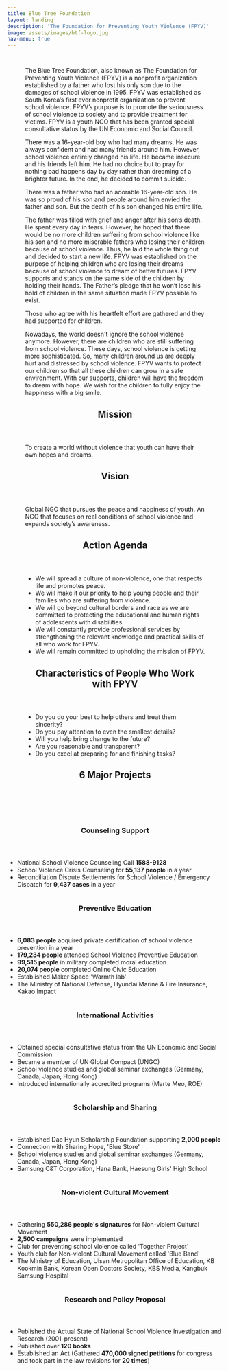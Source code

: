 ```yaml
---
title: Blue Tree Foundation
layout: landing
description: 'The Foundation for Preventing Youth Violence (FPYV)'
image: assets/images/btf-logo.jpg
nav-menu: true
---
```

<style>
  .banner {
    position: relative;
    display: block;
    width: 60%;
    margin: 0 auto;
    text-align: center;
    padding: 1em 0 0 0;
  }
  .overrideInner {
    padding: 0 0 2em 0;
    max-width: 65em;
    width: calc(100% - 6em);
    margin: 0 auto;
  }
</style>

<span class="banner"><img src="assets/images/btf-banner.jpg" alt="" /></span>

<section id="intro" class="style2">
  <div class="overrideInner">
    <div class="content">
      <p>
        The Blue Tree Foundation, also known as The Foundation for Preventing Youth Violence (FPYV) is a nonprofit organization established by a father who lost his only son due to the damages of school violence in 1995. FPYV was established as South Korea’s first ever nonprofit organization to prevent school violence. FPYV’s purpose is to promote the seriousness of school violence to society and to provide treatment for victims. FPYV is a youth NGO that has been granted special consultative status by the UN Economic and Social Council.
      </p>
      <p>
        There was a 16-year-old boy who had many dreams. He was always confident and had many friends around him. However, school violence entirely changed his life. He became insecure and his friends left him. He had no choice but to pray for nothing bad happens day by day rather than dreaming of a brighter future. In the end, he decided to commit suicide.
      </p>
      <p>
        There was a father who had an adorable 16-year-old son. He was so proud of his son and people around him envied the father and son. But the death of his son changed his entire life.
      </p>
      <p>
        The father was filled with grief and anger after his son’s death. He spent every day in tears. However, he hoped that there would be no more children suffering from school violence like his son and no more miserable fathers who losing their children because of school violence. Thus, he laid the whole thing out and decided to start a new life. FPYV was established on the purpose of helping children who are losing their dreams because of school violence to dream of better futures. FPYV supports and stands on the same side of the children by holding their hands. The Father’s pledge that he won’t lose his hold of children in the same situation made FPYV possible to exist.
      </p>
      <p>
        Those who agree with his heartfelt effort are gathered and they had supported for children.
      </p>
      <p>
        Nowadays, the world doesn't ignore the school violence anymore. However, there are children who are still suffering from school violence. These days, school violence is getting more sophisticated. So, many children around us are deeply hurt and distressed by school violence. FPYV wants to protect our children so that all these children can grow in a safe environment. With our supports, children will have the freedom to dream with hope. We wish for the children to fully enjoy the happiness with a big smile.
      </p>
    </div>
    <header class="major">
      <h2>Mission</h2>
    </header>
    <p>
      To create a world without violence that youth can have their own hopes and dreams.
    </p>
    <header class="major">
      <h2>Vision</h2>
    </header>
    <p>
      Global NGO that pursues the peace and happiness of youth.
      An NGO that focuses on real conditions of school violence and expands society’s awareness.
    </p>
    <header class="major">
      <h2>Action Agenda</h2>
    </header>
    <ul>
      <li>We will spread a culture of non-violence, one that respects life and promotes peace.</li>
      <li>We will make it our priority to help young people and their families who are suffering from violence.</li>
      <li>
        We will go beyond cultural borders and race as we are committed to protecting the educational and human rights of adolescents with disabilities.
      </li>
      <li>
        We will constantly provide professional services by strengthening the relevant knowledge and practical skills of all who work for FPYV.  
      </li>
      <li>We will remain committed to upholding the mission of FPYV.</li>
    </ul>
    <header class="major">
      <h2>Characteristics of People Who Work with FPYV</h2>
    </header>
    <ul>
      <li>Do you do your best to help others and treat them sincerity?</li>
      <li>Do you pay attention to even the smallest details?</li>
      <li>Will you help bring change to the future?</li>
      <li>Are you reasonable and transparent?</li>
      <li>Do you excel at preparing for and finishing tasks?</li>
    </ul>
    <header class="major">
      <h1>6 Major Projects</h1>
    </header>
  </div>
</section>

<section id="major-projects" class="spotlights">
  <section>
    <img src="assets/images/counseling.jpg" alt="" data-position="center center" />
    <div class="content">
      <div class="inner">
        <header class="major">
					<h3>Counseling Support</h3>
				</header>
        <ul>
          <li>National School Violence Counseling Call <b>1588-9128</b></li>
          <li>School Violence Crisis Counseling for <b>55,137 people</b> in a year</li>
          <li>Reconciliation Dispute Settlements for School Violence / Emergency Dispatch for <b>9,437 cases</b> in a year</li>
        </ul>
      </div>
    </div>
  </section>
  <section>
    <img src="assets/images/education.jpg" alt="" data-position="center center" />
    <div class="content">
      <div class="inner">
        <header class="major">
					<h3>Preventive Education</h3>
				</header>
        <ul>
          <li><b>6,083 people</b> acquired private certification of school violence prevention in a year</li>
          <li><b>179,234 people</b> attended School Violence Preventive Education</li>
          <li><b>99,515 people</b> in military completed moral education</li>
          <li><b>20,074 people</b> completed Online Civic Education</li>
          <li>Established Maker Space 'Warmth lab'</li>
          <li>The Ministry of National Defense, Hyundai Marine & Fire Insurance, Kakao Impact</li>
        </ul>
      </div>
    </div>
  </section>
  <section>
    <img src="assets/images/international.jpg" alt="" data-position="center center" />
    <div class="content">
      <div class="inner">
        <header class="major">
					<h3>International Activities</h3>
				</header>
        <ul>
          <li>Obtained special consultative status from the UN Economic and Social Commission</li>
          <li>Became a member of UN Global Compact (UNGC)</li>
          <li>School violence studies and global seminar exchanges (Germany, Canada, Japan, Hong Kong)</li>
          <li>Introduced internationally accredited programs (Marte Meo, ROE)</li>
        </ul>
      </div>
    </div>
  </section>
  <section>
    <img src="assets/images/scholarship.jpg" alt="" data-position="center center" />
    <div class="content">
      <div class="inner">
        <header class="major">
					<h3>Scholarship and Sharing</h3>
				</header>
        <ul>
          <li>Established Dae Hyun Scholarship Foundation supporting <b>2,000 people</b></li>
          <li>Connection with Sharing Hope, 'Blue Store'</li>
          <li>School violence studies and global seminar exchanges (Germany, Canada, Japan, Hong Kong)</li>
          <li>Samsung C&T Corporation, Hana Bank, Haesung Girls' High School</li>
        </ul>
      </div>
    </div>
  </section>
  <section>
    <img src="assets/images/movement.jpg" alt="" data-position="center center" />
    <div class="content">
      <div class="inner">
        <header class="major">
					<h3>Non-violent Cultural Movement</h3>
				</header>
        <ul>
          <li>Gathering <b>550,286 people's signatures</b> for Non-violent Cultural Movement</li>
          <li><b>2,500 campaigns</b> were implemented</li>
          <li>Club for preventing school violence called 'Together Project'</li>
          <li>Youth club for Non-violent Cultural Movement called 'Blue Band'</li>
          <li>
            The Ministry of Education, Ulsan Metropolitan Office of Education, KB Kookmin Bank, Korean Open Doctors Society, KBS Media, Kangbuk Samsung Hospital
          </li>
        </ul>
      </div>
    </div>
  </section>
  <section>
    <img src="assets/images/research.jpg" alt="" data-position="center center" />
    <div class="content">
      <div class="inner">
        <header class="major">
					<h3>Research and Policy Proposal</h3>
				</header>
        <ul>
          <li>Published the Actual State of National School Violence Investigation and Research (2001-present)</li>
          <li>Published over <b>120 books</b></li>
          <li>
            Established an Act (Gathered <b>470,000 signed petitions</b> for congress and took part in the law revisions for <b>20 times</b>)
          </li>
        </ul>
      </div>
    </div>
  </section>
</section>
